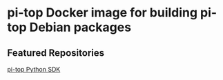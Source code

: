 # pi-top Docker image for building pi-top Debian packages

## Featured Repositories

[pi-top Python SDK](https://github.com/pi-top/pi-top-Python-SDK)
